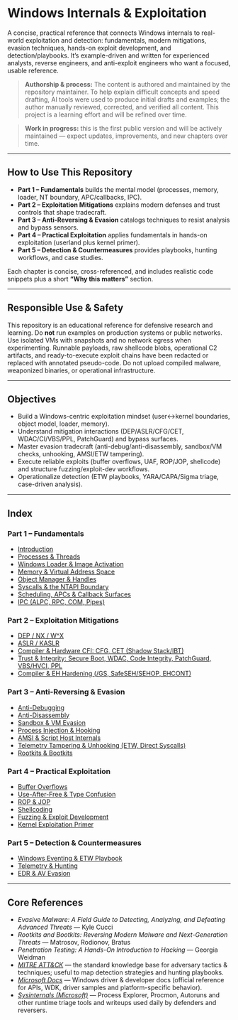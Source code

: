 # Windows Internals & Exploitation

A concise, practical reference that connects Windows internals to real-world exploitation and detection: fundamentals, modern mitigations, evasion techniques, hands-on exploit development, and detection/playbooks. It’s example-driven and written for experienced analysts, reverse engineers, and anti-exploit engineers who want a focused, usable reference.

> **Authorship & process:** The content is authored and maintained by the repository maintainer. To help explain difficult concepts and speed drafting, AI tools were used to produce initial drafts and examples; the author manually reviewed, corrected, and verified all content. This project is a learning effort and will be refined over time.

> **Work in progress:** this is the first public version and will be actively maintained — expect updates, improvements, and new chapters over time.

---

## How to Use This Repository

* **Part 1 – Fundamentals** builds the mental model (processes, memory, loader, NT boundary, APC/callbacks, IPC).
* **Part 2 – Exploitation Mitigations** explains modern defenses and trust controls that shape tradecraft.
* **Part 3 – Anti-Reversing & Evasion** catalogs techniques to resist analysis and bypass sensors.
* **Part 4 – Practical Exploitation** applies fundamentals in hands-on exploitation (userland plus kernel primer).
* **Part 5 – Detection & Countermeasures** provides playbooks, hunting workflows, and case studies.

Each chapter is concise, cross-referenced, and includes realistic code snippets plus a short **“Why this matters”** section.

---

## Responsible Use & Safety

This repository is an educational reference for defensive research and learning. Do **not** run examples on production systems or public networks. Use isolated VMs with snapshots and no network egress when experimenting. Runnable payloads, raw shellcode blobs, operational C2 artifacts, and ready-to-execute exploit chains have been redacted or replaced with annotated pseudo-code. Do not upload compiled malware, weaponized binaries, or operational infrastructure.

---

## Objectives

* Build a Windows-centric exploitation mindset (user↔kernel boundaries, object model, loader, memory).
* Understand mitigation interactions (DEP/ASLR/CFG/CET, WDAC/CI/VBS/PPL, PatchGuard) and bypass surfaces.
* Master evasion tradecraft (anti-debug/anti-disassembly, sandbox/VM checks, unhooking, AMSI/ETW tampering).
* Execute reliable exploits (buffer overflows, UAF, ROP/JOP, shellcode) and structure fuzzing/exploit-dev workflows.
* Operationalize detection (ETW playbooks, YARA/CAPA/Sigma triage, case-driven analysis).

---

## Index

### Part 1 – Fundamentals

* [Introduction](part1/01-introduction.md)
* [Processes & Threads](part1/02-processes-threads.md)
* [Windows Loader & Image Activation](part1/03-loader-image-activation.md)
* [Memory & Virtual Address Space](part1/04-memory-vas.md)
* [Object Manager & Handles](part1/05-object-manager-handles.md)
* [Syscalls & the NTAPI Boundary](part1/06-syscalls-ntapi.md)
* [Scheduling, APCs & Callback Surfaces](part1/07-apcs-callbacks.md)
* [IPC (ALPC, RPC, COM, Pipes)](part1/08-ipc.md)

### Part 2 – Exploitation Mitigations

* [DEP / NX / W^X](part2/01-dep-nx-wx.md)
* [ASLR / KASLR](part2/02-aslr-kaslr.md)
* [Compiler & Hardware CFI: CFG, CET (Shadow Stack/IBT)](part2/03-cfg-cet.md)
* [Trust & Integrity: Secure Boot, WDAC, Code Integrity, PatchGuard, VBS/HVCI, PPL](part2/04-trust-integrity-stack.md)
* [Compiler & EH Hardening (/GS, SafeSEH/SEHOP, EHCONT)](part2/05-compiler-eh-hardening.md)

### Part 3 – Anti-Reversing & Evasion

* [Anti-Debugging](part3/01-anti-debugging.md)
* [Anti-Disassembly](part3/02-anti-disassembly.md)
* [Sandbox & VM Evasion](part3/03-sandbox-vm-evasion.md)
* [Process Injection & Hooking](part3/04-injection-hooking.md)
* [AMSI & Script Host Internals](part3/05-amsi-script-host.md)
* [Telemetry Tampering & Unhooking (ETW, Direct Syscalls)](part3/06-telemetry-tampering.md)
* [Rootkits & Bootkits](part3/07-rootkits-bootkits.md)

### Part 4 – Practical Exploitation

* [Buffer Overflows](part4/01-buffer-overflows.md)
* [Use-After-Free & Type Confusion](part4/02-uaf-type-confusion.md)
* [ROP & JOP](part4/03-rop-jop.md)
* [Shellcoding](part4/04-shellcoding.md)
* [Fuzzing & Exploit Development](part4/05-fuzzing-exploit-dev.md)
* [Kernel Exploitation Primer](part4/06-kernel-exploitation-primer.md)

### Part 5 – Detection & Countermeasures

* [Windows Eventing & ETW Playbook](part5/01-etw-playbook.md)
* [Telemetry & Hunting](part5/02-telemetry-hunting.md)
* [EDR & AV Evasion](part5/03-edr-av-evasion.md)

---

## Core References

* *Evasive Malware: A Field Guide to Detecting, Analyzing, and Defeating Advanced Threats* — Kyle Cucci
* *Rootkits and Bootkits: Reversing Modern Malware and Next-Generation Threats* — Matrosov, Rodionov, Bratus
* *Penetration Testing: A Hands-On Introduction to Hacking* — Georgia Weidman
* [*MITRE ATT&CK*](https://attack.mitre.org/matrices/) — the standard knowledge base for adversary tactics & techniques; useful to map detection strategies and hunting playbooks. 
* [*Microsoft Docs*](https://learn.microsoft.com/en-us/windows/win32/api/processthreadsapi/nf-processthreadsapi-createprocessa) — Windows driver & developer docs (official reference for APIs, WDK, driver samples and platform-specific behavior).
* [*Sysinternals (Microsoft)*](https://learn.microsoft.com/en-us/sysinternals/downloads/process-explorer ) — Process Explorer, Procmon, Autoruns and other runtime triage tools and writeups used daily by defenders and reversers. 
